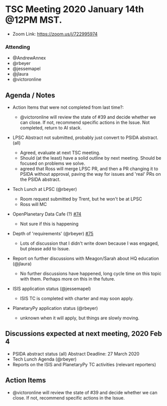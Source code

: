 # TSC Meeting 2020 January 14th @12PM MST.
- Zoom Link: https://zoom.us/j/722995974

### Attending
- @AndrewAnnex
- @rbeyer
- @jessemapel
- @jlaura
- @victoronline


## Agenda / Notes
- Action Items that were not completed from last time?:
	- @victoronline will review the state of #39 and decide whether we can close. If not, recommend specific actions in the Issue.  Not completed, return to AI stack.

- LPSC Abstract not submitted, probably just convert to PSIDA abstract. (all)
	- Agreed, evaluate at next TSC meeting.
    - Should (at the least) have a solid outline by next meeting.  Should be
      focused on problems we solve.
	- agreed that Ross will merge LPSC PR, and then a PR changing it to PSIDA
      without approval, paving the way for issues and 'real' PRs on the PSIDA
	  abstract.

- Tech Lunch at LPSC (@rbeyer)
	- Room request submitted by Trent, but he won't be at LPSC
	- Ross will MC

- OpenPlanetary Data Cafe (?) [#74](https://github.com/planetarysoftware/TSC/issues/74)
	- Not sure if this is happening

- Depth of 'requirements' (@rbeyer) [#75](https://github.com/planetarysoftware/TSC/issues/75)
	- Lots of discussion that I didn't write down because I was engaged, but
	  please add to Issue.

- Report on further discussions with Meagon/Sarah about HQ education (@jlaura)
	- No further discussions have happened, long cycle time on this topic
      with them.  Perhaps more on this in the future.

- ISIS application status (@jessemapel)	
	- ISIS TC is completed with charter and may soon apply.

- PlanetaryPy application status (@rbeyer)
	- unknown when it will apply, but things are slowly moving.


## Discussions expected at next meeting, 2020 Feb 4
- PSIDA abstract status (all) Abstract Deadline: 27 March 2020
- Tech Lunch Agenda (@rbeyer)
- Reports on the ISIS and PlanetaryPy TC activities (relevant reporters)


## Action Items
- @victoronline will review the state of #39 and decide whether we can close. If not, recommend specific actions in the Issue.
